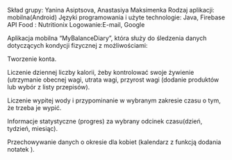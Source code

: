 Skład grupy: Yanina Asiptsova, Anastasiya Maksimenka 
Rodzaj aplikacji: mobilna(Android) 
Języki programowania i użyte technologie: Java, Firebase 
API Food : Nutritionix
Logowanie:E-mail, Google

Aplikacja mobilna “MyBalanceDiary”, która służy do śledzenia danych dotyczących kondycji fizycznej z możliwościami:

Tworzenie konta.

Liczenie dziennej liczby kalorii, żeby kontrolować swoje żywienie (utrzymanie obecnej wagi, utrata wagi, przyrost wagi (dodanie produktów lub wybór z listy przepisów).

Liczenie wypitej wody i przypominanie w wybranym zakresie czasu o tym, że trzeba je wypić.

Informacje statystyczne (progres) za wybrany odcinek czasu(dzień, tydzień, miesiąc).

Przechowywanie danych o okresie dla kobiet (kalendarz z funkcją dodania notatek ).
